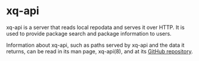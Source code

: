 # xq-api

xq-api is a server that reads local repodata and serves it over HTTP. It is used
to provide package search and package information to users.

Information about xq-api, such as paths served by xq-api and the data it
returns, can be read in its man page, xq-api(8), and at its [GitHub
repository](https://github.com/nilium/xq-api).
